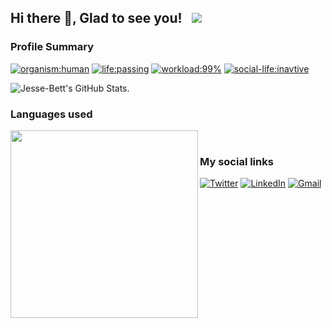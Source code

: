 ## Hi there 👋, Glad to see you! &nbsp; ![](https://visitor-badge.glitch.me/badge?page_id=40341693&style=flat-square&color=0088cc)



### Profile Summary

[![organism:human](https://img.shields.io/badge/organism-human-%238D5524)](https://img.shields.io/badge/organism-human-%238D5524)
[![life:passing](https://img.shields.io/badge/life%20-passing-%2335B142)](https://img.shields.io/badge/life%20-passing-%2335B142)
[![workload:99%](https://img.shields.io/badge/work--load-99%25-%23CF692A)](https://img.shields.io/badge/work--load-99%25-%23CF692A)
[![social-life:inavtive](https://img.shields.io/badge/social--life-inactive-lightgrey)](https://img.shields.io/badge/social--life-inactive-lightgrey)


![Jesse-Bett's GitHub Stats.](https://github-readme-stats.vercel.app/api?username=Jesse-Bett&&show_icons=true&title_color=ffffff&icon_color=2A75CF&text_color=daf7dc&bg_color=232528)



### Languages used

<img width="300px" length="400px" align="left" src="https://github-readme-stats.vercel.app/api/top-langs/?username=Jesse-Bett&&show_icons=true&title_color=ffffff&icon_color=2A75CF&text_color=daf7dc&bg_color=232528"/> <br/>

### My social links

[![Twitter](https://img.shields.io/badge/Twitter-1DA1F2?style=for-the-badge&logo=twitter&logoColor=white)](https://twitter.com/@BettJesse)
[![LinkedIn](https://img.shields.io/badge/LinkedIn-0077B5?style=for-the-badge&logo=linkedin&logoColor=white)](https://www.linkedin.com/in/jesse-bett-74b3411a7/)
[![Gmail](https://img.shields.io/badge/Gmail-D14836?style=for-the-badge&logo=gmail&logoColor=white)](mailto:jessekip21@gmail.com)
